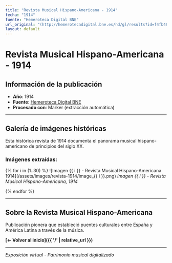 ```yaml
---
title: "Revista Musical Hispano-Americana - 1914"
fecha: "1914"
fuente: "Hemeroteca Digital BNE"
url_original: "(http://hemerotecadigital.bne.es/hd/gl/results?id=f4fb48e0-3f1d-415e-9851-e891bb20316c)"
layout: default
---
```


# Revista Musical Hispano-Americana - 1914

## Información de la publicación
- **Año**: 1914
- **Fuente**: [Hemeroteca Digital BNE]([(http://hemerotecadigital.bne.es/hd/gl/results?id=f4fb48e0-3f1d-415e-9851-e891bb20316c))
- **Procesado con**: Marker (extracción automática)

---

## Galería de imágenes históricas

Esta histórica revista de 1914 documenta el panorama musical hispano-americano de principios del siglo XX.

### Imágenes extraídas:

{% for i in (1..30) %}
![Imagen {{ i }} - Revista Musical Hispano-Americana 1914](/assets/images/revista-1914/image_{{ i }}.png)
*Imagen {{ i }} - Revista Musical Hispano-Americana, 1914*

{% endfor %}

---

## Sobre la Revista Musical Hispano-Americana

Publicación pionera que estableció puentes culturales entre España y América Latina a través de la música.

**[← Volver al inicio]({{ '/' | relative_url }})**

---

*Exposición virtual - Patrimonio musical digitalizado*
